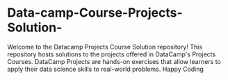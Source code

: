 # Data-camp-Course-Projects-Solution-
Welcome to the Datacamp Projects Course Solution repository! This repository hosts solutions to the projects offered in DataCamp's Projects Courses. DataCamp Projects are hands-on exercises that allow learners to apply their data science skills to real-world problems. Happy Coding
